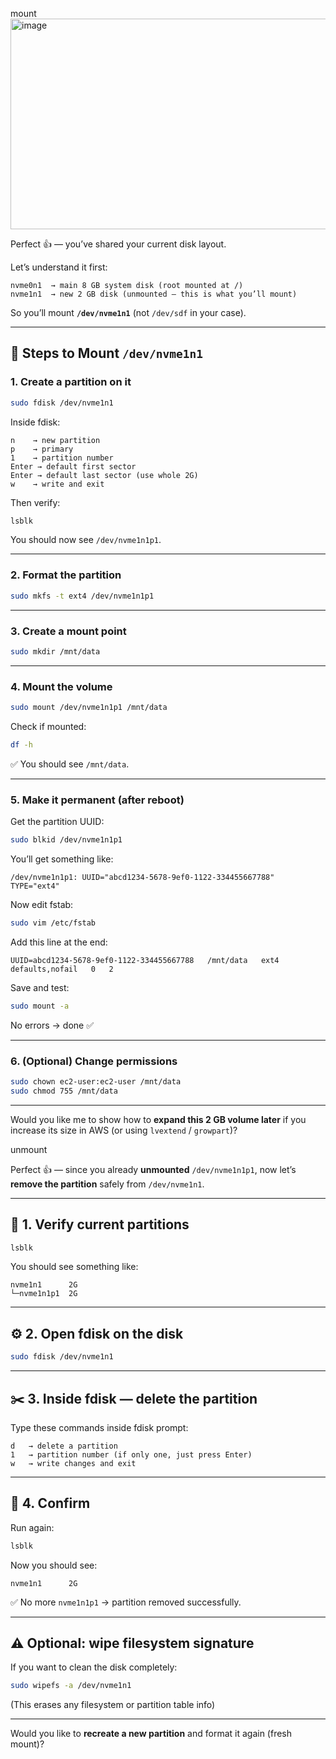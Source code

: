 mount 
<img width="736" height="337" alt="image" src="https://github.com/user-attachments/assets/78e95e06-b3e4-47c0-b65b-aa3c17d06d48" />

Perfect 👍 — you’ve shared your current disk layout.

Let’s understand it first:

```
nvme0n1  → main 8 GB system disk (root mounted at /)
nvme1n1  → new 2 GB disk (unmounted — this is what you’ll mount)
```

So you’ll mount **`/dev/nvme1n1`** (not `/dev/sdf` in your case).

---

## 🧩 Steps to Mount `/dev/nvme1n1`

### **1. Create a partition on it**

```bash
sudo fdisk /dev/nvme1n1
```

Inside fdisk:

```
n    → new partition  
p    → primary  
1    → partition number  
Enter → default first sector  
Enter → default last sector (use whole 2G)  
w    → write and exit  
```

Then verify:

```bash
lsblk
```

You should now see `/dev/nvme1n1p1`.

---

### **2. Format the partition**

```bash
sudo mkfs -t ext4 /dev/nvme1n1p1
```

---

### **3. Create a mount point**

```bash
sudo mkdir /mnt/data
```

---

### **4. Mount the volume**

```bash
sudo mount /dev/nvme1n1p1 /mnt/data
```

Check if mounted:

```bash
df -h
```

✅ You should see `/mnt/data`.

---

### **5. Make it permanent (after reboot)**

Get the partition UUID:

```bash
sudo blkid /dev/nvme1n1p1
```

You’ll get something like:

```
/dev/nvme1n1p1: UUID="abcd1234-5678-9ef0-1122-334455667788" TYPE="ext4"
```

Now edit fstab:

```bash
sudo vim /etc/fstab
```

Add this line at the end:

```
UUID=abcd1234-5678-9ef0-1122-334455667788   /mnt/data   ext4   defaults,nofail   0   2
```

Save and test:

```bash
sudo mount -a
```

No errors → done ✅

---

### **6. (Optional) Change permissions**

```bash
sudo chown ec2-user:ec2-user /mnt/data
sudo chmod 755 /mnt/data
```

---

Would you like me to show how to **expand this 2 GB volume later** if you increase its size in AWS (or using `lvextend` / `growpart`)?


unmount 

Perfect 👍 — since you already **unmounted** `/dev/nvme1n1p1`, now let’s **remove the partition** safely from `/dev/nvme1n1`.

---

## 🧱 **1. Verify current partitions**

```bash
lsblk
```

You should see something like:

```
nvme1n1      2G
└─nvme1n1p1  2G
```

---

## ⚙️ **2. Open fdisk on the disk**

```bash
sudo fdisk /dev/nvme1n1
```

---

## ✂️ **3. Inside fdisk — delete the partition**

Type these commands inside fdisk prompt:

```
d   → delete a partition
1   → partition number (if only one, just press Enter)
w   → write changes and exit
```

---

## 🧩 **4. Confirm**

Run again:

```bash
lsblk
```

Now you should see:

```
nvme1n1      2G
```

✅ No more `nvme1n1p1` → partition removed successfully.

---

## ⚠️ Optional: wipe filesystem signature

If you want to clean the disk completely:

```bash
sudo wipefs -a /dev/nvme1n1
```

(This erases any filesystem or partition table info)

---

Would you like to **recreate a new partition** and format it again (fresh mount)?
